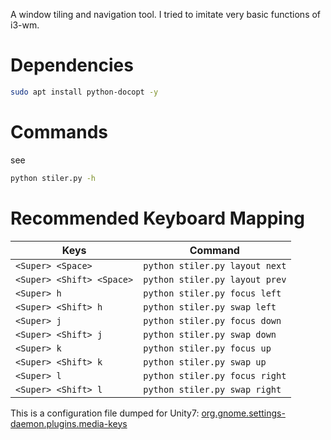A window tiling and navigation tool. I tried to imitate very basic functions of i3-wm.

Dependencies
=
```bash
sudo apt install python-docopt -y
```

Commands
=

see
```bash
python stiler.py -h
```

Recommended Keyboard Mapping
=

| Keys      | Command   |
| ------------- |-------------| 
|`<Super> <Space>`    |  `python stiler.py layout next` |
|`<Super> <Shift> <Space>`    |  `python stiler.py layout prev` |
|`<Super> h`    |  `python stiler.py focus left` |
|`<Super> <Shift> h`    |  `python stiler.py swap left` |
|`<Super> j`    |  `python stiler.py focus down` |
|`<Super> <Shift> j`    |  `python stiler.py swap down` |
|`<Super> k`    |  `python stiler.py focus up` |
|`<Super> <Shift> k`    |  `python stiler.py swap up` |
|`<Super> l`    |  `python stiler.py focus right` |
|`<Super> <Shift> l`    |  `python stiler.py swap right` |

This is a configuration file dumped for Unity7:
[org.gnome.settings-daemon.plugins.media-keys](https://github.com/rbn42/home/blob/master/config/dconf/org.gnome.settings-daemon.plugins.media-keys)

